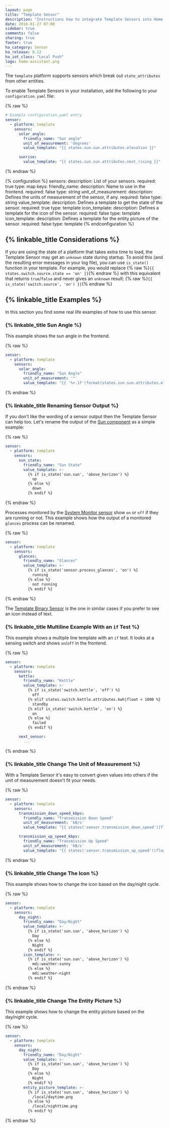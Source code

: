```yaml
---
layout: page
title: "Template Sensor"
description: "Instructions how to integrate Template Sensors into Home Assistant."
date: 2016-01-27 07:00
sidebar: true
comments: false
sharing: true
footer: true
ha_category: Sensor
ha_release: 0.12
ha_iot_class: "Local Push"
logo: home-assistant.png
---
```


The `template` platform supports sensors which break out `state_attributes`
from other entities.

To enable Template Sensors in your installation, add the following to your
`configuration.yaml` file:

{% raw %}
```yaml
# Example configuration.yaml entry
sensor:
  - platform: template
    sensors:
      solar_angle:
        friendly_name: "Sun angle"
        unit_of_measurement: 'degrees'
        value_template: "{{ states.sun.sun.attributes.elevation }}"

      sunrise:
        value_template: "{{ states.sun.sun.attributes.next_rising }}"
```
{% endraw %}

{% configuration %}
  sensors:
    description: List of your sensors.
    required: true
    type: map
    keys:
      friendly_name:
        description: Name to use in the frontend.
        required: false
        type: string
      unit_of_measurement:
        description: Defines the units of measurement of the sensor, if any.
        required: false
        type: string
      value_template:
        description: Defines a template to get the state of the sensor.
        required: true
        type: template
      icon_template:
        description: Defines a template for the icon of the sensor.
        required: false
        type: template
      icon_template:
        description: Defines a template for the entity picture of the sensor.
        required: false
        type: template
{% endconfiguration %}

## {% linkable_title Considerations %}

If you are using the state of a platform that takes extra time to load, the
Template Sensor may get an `unknown` state during startup. To avoid this (and the resulting
error messages in your log file), you can use `is_state()` function in your template.
For example, you would replace
{% raw %}`{{ states.switch.source.state == 'on' }}`{% endraw %}
with this equivalent that returns `true`/`false` and never gives an `unknown`
result:
{% raw %}`{{ is_state('switch.source', 'on') }}`{% endraw %}

## {% linkable_title Examples %}

In this section you find some real life examples of how to use this sensor.

### {% linkable_title Sun Angle %}

This example shows the sun angle in the frontend.

{% raw %}
```yaml
sensor:
  - platform: template
    sensors:
      solar_angle:
        friendly_name: "Sun Angle"
        unit_of_measurement: '°'
        value_template: "{{ '%+.1f'|format(states.sun.sun.attributes.elevation) }}"
```
{% endraw %}

### {% linkable_title Renaming Sensor Output %}

If you don't like the wording of a sensor output then the Template Sensor can
help too. Let's rename the output of the [Sun component](/components/sun/) as
a simple example:

{% raw %}
```yaml
sensor:
  - platform: template
    sensors:
      sun_state:
        friendly_name: "Sun State"
        value_template: >-
          {% if is_state('sun.sun', 'above_horizon') %}
            up
          {% else %}
            down
          {% endif %}
```
{% endraw %}

Processes monitored by the [System Monitor sensor](/components/sensor.systemmonitor/)
show `on` or `off` if they are running or not. This example shows how the
output of a monitored `glances` process can be renamed.

{% raw %}
```yaml
sensor:
  - platform: template
    sensors:
      glances:
        friendly_name: "Glances"
        value_template: >-
          {% if is_state('sensor.process_glances', 'on') %}
            running
          {% else %}
            not running
          {% endif %}
```
{% endraw %}

The [Template Binary Sensor](/components/binary_sensor.template/) is the one in
similar cases if you prefer to see an icon instead of text.

### {% linkable_title Multiline Example With an `if` Test %}

This example shows a multiple line template with an `if` test. It looks at a
sensing switch and shows `on`/`off` in the frontend.

{% raw %}
```yaml
sensor:
  - platform: template
    sensors:
      kettle:
        friendly_name: "Kettle"
        value_template: >-
          {% if is_state('switch.kettle', 'off') %}
            off
          {% elif states.switch.kettle.attributes.kwh|float < 1000 %}
            standby
          {% elif is_state('switch.kettle', 'on') %}
            on
          {% else %}
            failed
          {% endif %}

      next_sensor:
        ...
```
{% endraw %}

### {% linkable_title Change The Unit of Measurement %}

With a Template Sensor it's easy to convert given values into others if the
unit of measurement doesn't fit your needs.

{% raw %}
```yaml
sensor:
  - platform: template
    sensors:
      transmission_down_speed_kbps:
        friendly_name: "Transmission Down Speed"
        unit_of_measurement: 'kB/s'
        value_template: "{{ states('sensor.transmission_down_speed')|float * 1024 }}"

      transmission_up_speed_kbps:
        friendly_name: "Transmission Up Speed"
        unit_of_measurement: 'kB/s'
        value_template: "{{ states('sensor.transmission_up_speed')|float * 1024 }}"
```
{% endraw %}

### {% linkable_title Change The Icon %}

This example shows how to change the icon based on the day/night cycle.

{% raw %}
```yaml
sensor:
  - platform: template
    sensors:
      day_night:
        friendly_name: "Day/Night"
        value_template: >-
          {% if is_state('sun.sun', 'above_horizon') %}
            Day
          {% else %}
            Night
          {% endif %}
        icon_template: >-
          {% if is_state('sun.sun', 'above_horizon') %}
            mdi:weather-sunny
          {% else %}
            mdi:weather-night
          {% endif %}
```
{% endraw %}

### {% linkable_title Change The Entity Picture %}

This example shows how to change the entity picture based on the day/night cycle.

{% raw %}
```yaml
sensor:
  - platform: template
    sensors:
      day_night:
        friendly_name: "Day/Night"
        value_template: >-
          {% if is_state('sun.sun', 'above_horizon') %}
            Day
          {% else %}
            Night
          {% endif %}
        entity_picture_template: >-
          {% if is_state('sun.sun', 'above_horizon') %}
            /local/daytime.png
          {% else %}
            /local/nighttime.png
          {% endif %}
```
{% endraw %}
